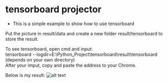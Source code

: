 # tensorboard projector

+ This is a simple example to show how to use tensorboard

Put the picture in result/data and create a new folder result/tensorboard to store the result. <br />

To see tensorboard, open cmd and input: <br />
tensorboard --logdir=E:\Python_Project\tensorboard\result\tensorboard (depends on your own directory) <br />
After your imput, copy and paste the address to your Chrome. <br />

Below is my result:
![alt text](https://raw.githubusercontent.com/shiluyuan/Tensorflow_more/tensorboard/picture.png)
